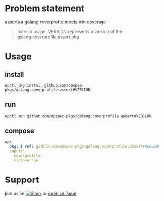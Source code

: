 # Problem statement
asserts a golang coverprofile meets min coverage

> note: in usage, VERSION represents a version of the golang.coverprofile.assert pkg
# Usage

## install

```shell
opctl pkg install github.com/opspec-pkgs/golang.coverprofile.assert#VERSION
```

## run

```
opctl run github.com/opspec-pkgs/golang.coverprofile.assert#VERSION
```

## compose

```yaml
op:
  pkg: { ref: github.com/opspec-pkgs/golang.coverprofile.assert#VERSION }
  inputs: 
    coverprofile:
    minCoverage:
```

# Support

join us on [![Slack](https://opspec-slackin.herokuapp.com/badge.svg)](https://opspec-slackin.herokuapp.com/)
or [open an issue](https://github.com/opspec-pkgs/golang.coverprofile.assert/issues)

